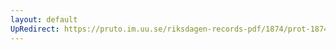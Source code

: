 ```yaml
---
layout: default
UpRedirect: https://pruto.im.uu.se/riksdagen-records-pdf/1874/prot-1874--ak--425/prot-1874--ak--425_007.pdf
---
```

